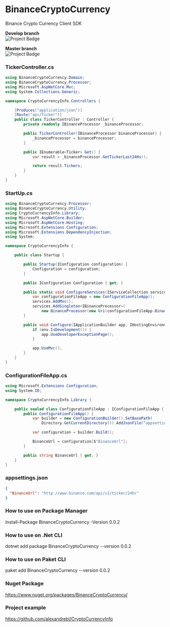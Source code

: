 # BinanceCryptoCurrency
Binance Crypto Currency Client SDK

<strong>Develop branch</strong><br />
<img src="https://ci.appveyor.com/api/projects/status/github/alexandrebl/BinanceCryptoCurrency?branch=develop&svg=true" alt="Project Badge" with="300">

<strong>Master branch</strong><br />
<img src="https://ci.appveyor.com/api/projects/status/github/alexandrebl/BinanceCryptoCurrency?branch=master&svg=true" alt="Project Badge" with="300">

### TickerController.cs
```cs
using BinanceCryptoCurrency.Domain;
using BinanceCryptoCurrency.Processor;
using Microsoft.AspNetCore.Mvc;
using System.Collections.Generic;

namespace CryptoCurrencyInfo.Controllers {

    [Produces("application/json")]
    [Route("api/Ticker")]
    public class TickerController : Controller {
        private readonly IBinanceProcessor _binanceProcessor;

        public TickerController(IBinanceProcessor binanceProcessor) {
            _binanceProcessor = binanceProcessor;
        }

        public IEnumerable<Ticker> Get() {
            var result = _binanceProcessor.GetTickerLast24Hs();

            return result.Tickers;
        }
    }
}
```
### StartUp.cs
```cs
using BinanceCryptoCurrency.Processor;
using BinanceCryptoCurrency.Utility;
using CryptoCurrencyInfo.Library;
using Microsoft.AspNetCore.Builder;
using Microsoft.AspNetCore.Hosting;
using Microsoft.Extensions.Configuration;
using Microsoft.Extensions.DependencyInjection;
using System;

namespace CryptoCurrencyInfo {

    public class Startup {

        public Startup(IConfiguration configuration) {
            Configuration = configuration;
        }

        public IConfiguration Configuration { get; }

        public static void ConfigureServices(IServiceCollection services) {
            var configurationFileApp = new ConfigurationFileApp();
            services.AddMvc();
            services.AddSingleton<IBinanceProcessor>(
                new BinanceProcessor(new Uri(configurationFileApp.BinanceUrl), new Logger()));
        }

        public void Configure(IApplicationBuilder app, IHostingEnvironment env) {
            if (env.IsDevelopment()) {
                app.UseDeveloperExceptionPage();
            }

            app.UseMvc();
        }
    }
}
```

### ConfigurationFileApp.cs
```cs
using Microsoft.Extensions.Configuration;
using System.IO;

namespace CryptoCurrencyInfo.Library {

    public sealed class ConfigurationFileApp : IConfigurationFileApp {
        public ConfigurationFileApp() {
            var builder = new ConfigurationBuilder().SetBasePath(
                Directory.GetCurrentDirectory()).AddJsonFile("appsettings.json");

            var configuration = builder.Build();

            BinanceUrl = configuration[$"BinanceUrl"];
        }

        public string BinanceUrl { get; }
    }
}
```

### appsettings.json
```json
{
  "BinanceUrl": "http://www.binance.com/api/v1/ticker/24hr"
}
```

### How to use on Package Manager
Install-Package BinanceCryptoCurrency -Version 0.0.2

### How to use on .Net CLI
dotnet add package BinanceCryptoCurrency --version 0.0.2

### How to use on Paket CLI
paket add BinanceCryptoCurrency --version 0.0.2

### Nuget Package
https://www.nuget.org/packages/BinanceCryptoCurrency/

### Project example
https://github.com/alexandrebl/CryptoCurrencyInfo
